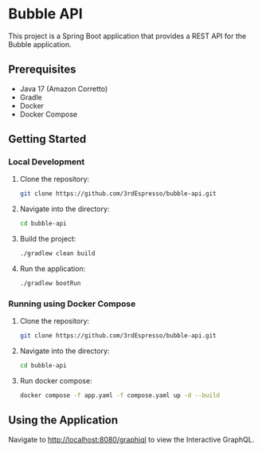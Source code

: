 # Bubble API

This project is a Spring Boot application that provides a REST API for the Bubble application.

## Prerequisites

- Java 17 (Amazon Corretto)
- Gradle
- Docker
- Docker Compose

## Getting Started
### Local Development
1. Clone the repository:

   ```bash
   git clone https://github.com/3rdEspresso/bubble-api.git
   ```
2. Navigate into the directory:

   ```bash
   cd bubble-api
   ```
3. Build the project:

    ```bash
    ./gradlew clean build
    ```

4. Run the application:

    ```bash
    ./gradlew bootRun
    ```

### Running using Docker Compose
1. Clone the repository:

   ```bash
   git clone https://github.com/3rdEspresso/bubble-api.git
    ```
2. Navigate into the directory:

   ```bash
   cd bubble-api
   ```
3. Run docker compose:

   ```bash
   docker compose -f app.yaml -f compose.yaml up -d --build
   ```

## Using the Application

Navigate to [http://localhost:8080/graphiql](http://localhost:8080/graphiql) to view the Interactive GraphQL.